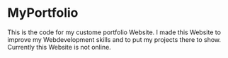 # MyPortfolio

This is the code for my custome portfolio Website. I made this Website to improve my Webdevelopment skills and to put my projects there to show. Currently this Website is not online.
